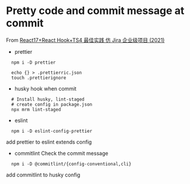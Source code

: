# Pretty code and commit message at commit

From [React17+React Hook+TS4 最佳实践 仿 Jira 企业级项目 (2021)](https://coding.imooc.com/class/482.html?mc_marking=bb86c9071ed9b7cf12612a2a85203372&mc_channel=hk)

- prettier
```
  npm i -D prettier

  echo {} > .prettierric.json
  touch .prettierignore
```

- husky
hook when commit
```
  # Install husky, lint-staged
  # create config in package.json
  npx mrm lint-staged    
```

- eslint
```
  npm i -D eslint-config-prettier
```
add prettier to eslint extends config

- commitlint
Check the commit message 
```
  npm i -D @commitlint/{config-conventional,cli}
```
add commitlint to husky config